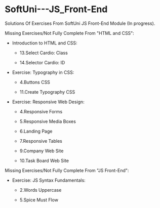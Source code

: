 # SoftUni---JS_Front-End

Solutions Of Exercises From SoftUni JS Front-End Module (In progress).

Missing Exercises/Not Fully Complete From "HTML and CSS":

- Introduction to HTML and CSS:

  - 13.Select Cardio: Class

  - 14.Selector Cardio: ID

- Exercise: Typography in CSS:

  - 4.Buttons CSS 

  - 11.Create Typography CSS 

- Exercise: Responsive Web Design:

  - 4.Responsive Forms

  - 5.Responsive Media Boxes

  - 6.Landing Page

  - 7.Responsive Tables

  - 9.Company Web Site

  - 10.Task Board Web Site

Missing Exercises/Not Fully Complete From "JS Front-End":

- Exercise: JS Syntax Fundamentals:
   
  - 2.Words Uppercase

  - 5.Spice Must Flow